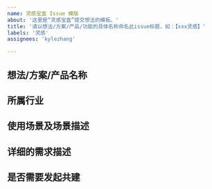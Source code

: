 ```yaml
---
name: 灵感宝盒 Issue 模版
about: '这里是“灵感宝盒”提交想法的模板。'
title: '请以想法/方案/产品/功能的具体名称命名此issue标题，如：【xxx灵感】'
labels: '灵感'
assignees: 'kylezhang'

---
```


## 想法/方案/产品名称
<!-- 请填写想法/方案/产品名称，填写之前可在【[`main.md`这个文件](https://github.com/AgoraIO-Community/Idea-Box/blob/main/data/r.json)】查找是否已存在此条目。 -->



## 所属行业
<!-- 可参考【[`main.md`这个文件](https://github.com/AgoraIO-Community/Idea-Box/blob/main/data/r.json)】，或提交新的行业。 -->



## 使用场景及场景描述
<!-- 可参考【[`main.md`这个文件](https://github.com/AgoraIO-Community/Idea-Box/blob/main/data/r.json)】，或提交新的场景，并对场景做详细补充和描述。 -->



## 详细的需求描述
<!-- 请尽可能的对需求进行详细描述，说明需要想要解决的问题，希望如何解决等等。 -->



## 是否需要发起共建
<!-- 可以号召项目中的其他伙伴进行投票，我们将会优先将关注度比较高的issew汇入“灵感宝盒’图谱，请标明目前是/否需要组队进行共建和开发；如需发起组队请求，可以在此描述需要的人数、分工等。 -->
